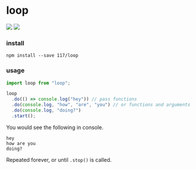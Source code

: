 # loop

![](https://img.shields.io/github/languages/code-size/117/loop.svg?colorB=%231E7CFF)
![](https://img.shields.io/badge/code_style-prettier-ff69b4.svg?style=rounded-square)

### install

`npm install --save 117/loop`

### usage

```javascript
import loop from "loop";

loop
  .do(() => console.log("hey")) // pass functions
  .do(console.log, "how", "are", "you") // or functions and arguments
  .do(console.log, "doing?")
  .start();
```

You would see the following in console.

```log
hey
how are you
doing?
```

Repeated forever, or until `.stop()` is called.
